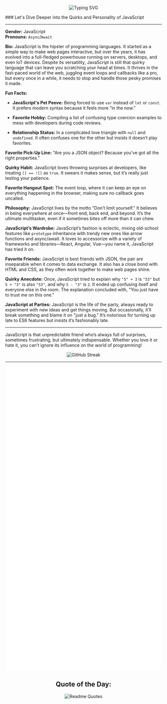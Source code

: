 <p align="center">
  <img src="https://readme-typing-svg.herokuapp.com?font=Work+Sans&duration=4500&pause=500&center=true&vCenter=true&random=false&width=435&lines=Namaste%F0%9F%99%8F;It's+good+to+see+you+%F0%9F%98%84;You+can+scroll+to+know+about+me+%F0%9F%91%87" alt="Typing SVG" />
</p>
### Let's Dive Deeper into the Quirks and Personality of JavaScript

---

**Gender:** JavaScript  
**Pronouns:** `Async`/`Await`

**Bio:** JavaScript is the hipster of programming languages. It started as a simple way to make web pages interactive, but over the years, it has evolved into a full-fledged powerhouse running on servers, desktops, and even IoT devices. Despite its versatility, JavaScript is still that quirky language that can leave you scratching your head at times. It thrives in the fast-paced world of the web, juggling event loops and callbacks like a pro, but every once in a while, it needs to stop and handle those pesky promises it made.

**Fun Facts:**

- **JavaScript's Pet Peeve:** Being forced to use `var` instead of `let` or `const`. It prefers modern syntax because it feels more “in the now.”
  
- **Favorite Hobby:** Compiling a list of confusing type coercion examples to mess with developers during code reviews.

- **Relationship Status:** In a complicated love triangle with `null` and `undefined`. It often confuses one for the other but insists it doesn’t play favorites.

**Favorite Pick-Up Line:** "Are you a JSON object? Because you've got all the right properties."

**Quirky Habit:** JavaScript loves throwing surprises at developers, like treating `[] == ![]` as `true`. It swears it makes sense, but it’s really just testing your patience.

**Favorite Hangout Spot:** The event loop, where it can keep an eye on everything happening in the browser, making sure no callback goes uncalled.

**Philosophy:** JavaScript lives by the motto "Don’t limit yourself." It believes in being everywhere at once—front end, back end, and beyond. It’s the ultimate multitasker, even if it sometimes bites off more than it can chew.

**JavaScript’s Wardrobe:** JavaScript’s fashion is eclectic, mixing old-school features like `prototype` inheritance with trendy new ones like arrow functions and async/await. It loves to accessorize with a variety of frameworks and libraries—React, Angular, Vue—you name it, JavaScript has tried it on.

**Favorite Friends:** JavaScript is best friends with JSON, the pair are inseparable when it comes to data exchange. It also has a close bond with HTML and CSS, as they often work together to make web pages shine.

**Quirky Anecdote:** Once, JavaScript tried to explain why `"5" + 3` is `"53"` but `5 + "3"` is also `"53"`, and why `5 - "3"` is `2`. It ended up confusing itself and everyone else in the room. The explanation concluded with, "You just have to trust me on this one."

**JavaScript at Parties:** JavaScript is the life of the party, always ready to experiment with new ideas and get things moving. But occasionally, it’ll break something and blame it on "just a bug." It’s notorious for turning up late to ES6 features but insists it’s fashionably late.

---

JavaScript is that unpredictable friend who’s always full of surprises, sometimes frustrating, but ultimately indispensable. Whether you love it or hate it, you can’t ignore its influence on the world of programming!

<p align="center">
  <img src="https://streak-stats.demolab.com?user=dhruvjsx&theme=dark&background=0D1117" width="500" alt="GitHub Streak" />
</p>

<hr/>

<p align="center">
  <img src="/github-metrics.svg" alt="Metrics" width="500">
</p>


<div align="center">
  <h2>Quote of the Day:</h2>
  <p>
    <img src="https://quotes-github-readme.vercel.app/api?type=horizontal&theme=catppuccin_Mocha" width="500" alt="Readme Quotes" />
  </p>
</div>
